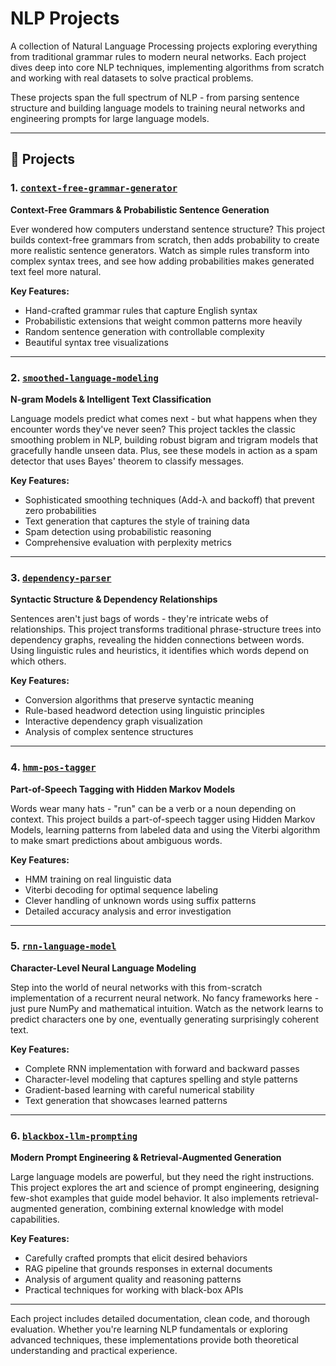 # NLP Projects

A collection of Natural Language Processing projects exploring everything from traditional grammar rules to modern neural networks. Each project dives deep into core NLP techniques, implementing algorithms from scratch and working with real datasets to solve practical problems.

These projects span the full spectrum of NLP - from parsing sentence structure and building language models to training neural networks and engineering prompts for large language models.

---

## 📁 Projects

### 1. [`context-free-grammar-generator`](./context-free-grammar-generator)
**Context-Free Grammars & Probabilistic Sentence Generation**

Ever wondered how computers understand sentence structure? This project builds context-free grammars from scratch, then adds probability to create more realistic sentence generators. Watch as simple rules transform into complex syntax trees, and see how adding probabilities makes generated text feel more natural.

**Key Features:**
- Hand-crafted grammar rules that capture English syntax
- Probabilistic extensions that weight common patterns more heavily
- Random sentence generation with controllable complexity
- Beautiful syntax tree visualizations

---

### 2. [`smoothed-language-modeling`](./smoothed-language-modeling)
**N-gram Models & Intelligent Text Classification**

Language models predict what comes next - but what happens when they encounter words they've never seen? This project tackles the classic smoothing problem in NLP, building robust bigram and trigram models that gracefully handle unseen data. Plus, see these models in action as a spam detector that uses Bayes' theorem to classify messages.

**Key Features:**
- Sophisticated smoothing techniques (Add-λ and backoff) that prevent zero probabilities
- Text generation that captures the style of training data
- Spam detection using probabilistic reasoning
- Comprehensive evaluation with perplexity metrics

---

### 3. [`dependency-parser`](./dependency-parser)
**Syntactic Structure & Dependency Relationships**

Sentences aren't just bags of words - they're intricate webs of relationships. This project transforms traditional phrase-structure trees into dependency graphs, revealing the hidden connections between words. Using linguistic rules and heuristics, it identifies which words depend on which others.

**Key Features:**
- Conversion algorithms that preserve syntactic meaning
- Rule-based headword detection using linguistic principles
- Interactive dependency graph visualization
- Analysis of complex sentence structures

---

### 4. [`hmm-pos-tagger`](./hmm-pos-tagger)
**Part-of-Speech Tagging with Hidden Markov Models**

Words wear many hats - "run" can be a verb or a noun depending on context. This project builds a part-of-speech tagger using Hidden Markov Models, learning patterns from labeled data and using the Viterbi algorithm to make smart predictions about ambiguous words.

**Key Features:**
- HMM training on real linguistic data
- Viterbi decoding for optimal sequence labeling
- Clever handling of unknown words using suffix patterns
- Detailed accuracy analysis and error investigation

---

### 5. [`rnn-language-model`](./rnn-language-model)
**Character-Level Neural Language Modeling**

Step into the world of neural networks with this from-scratch implementation of a recurrent neural network. No fancy frameworks here - just pure NumPy and mathematical intuition. Watch as the network learns to predict characters one by one, eventually generating surprisingly coherent text.

**Key Features:**
- Complete RNN implementation with forward and backward passes
- Character-level modeling that captures spelling and style patterns
- Gradient-based learning with careful numerical stability
- Text generation that showcases learned patterns

---

### 6. [`blackbox-llm-prompting`](./blackbox-llm-prompting)
**Modern Prompt Engineering & Retrieval-Augmented Generation**

Large language models are powerful, but they need the right instructions. This project explores the art and science of prompt engineering, designing few-shot examples that guide model behavior. It also implements retrieval-augmented generation, combining external knowledge with model capabilities.

**Key Features:**
- Carefully crafted prompts that elicit desired behaviors
- RAG pipeline that grounds responses in external documents
- Analysis of argument quality and reasoning patterns
- Practical techniques for working with black-box APIs

---

Each project includes detailed documentation, clean code, and thorough evaluation. Whether you're learning NLP fundamentals or exploring advanced techniques, these implementations provide both theoretical understanding and practical experience.
